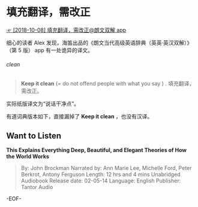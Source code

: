 # 填充翻译，需改正
[☞ [2018-10-08] 填充翻译，需改正@朗文双解 app ](https://mp.weixin.qq.com/s/i4XzM-uZc9P1ovyqCFq91g)  


细心的读者 Alex 发现，海笛出品的《朗文当代高级英语辞典（英英·英汉双解）》（第 5 版） app 有一处诡异的译文。

###### clean
>**Keep it clean** (= do not offend people with what you say ) . 填充翻译，需改正。

实际纸版译文为“说话干净点”。


有道词典版本如下，直接漏掉了 **Keep it clean** ，也没有汉译。


## Want to Listen
**This Explains Everything
Deep, Beautiful, and Elegant Theories of How the World Works**
>By: John Brockman
Narrated by: Ann Marie Lee, Michelle Ford, Peter Berkrot, Antony Ferguson
Length: 12 hrs and 4 mins
Unabridged Audiobook
Release date: 02-05-14
Language: English
Publisher: Tantor Audio


-EOF-
